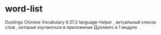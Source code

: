 # word-list
Duolingo Chinese Vocabulary 6.37.2
language-helper , актуальный список слов , которые изучаються в приложении Дуолинго в 1 модуле
